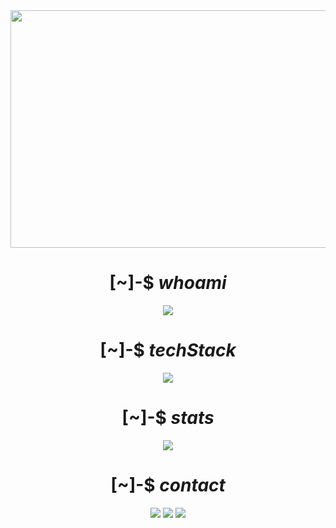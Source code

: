 <div align="center">
  <img src="https://i.imgur.com/R0ae7rE.gif?maxwidth=760&fidelity=grand" width="1842.1" height="380">
</div>

<!-- Introduction - Start -->
<div align="center">
  <h1>
    [~]-$ <b><i>whoami</i></b>
  </h1>
  <img src="https://github.abhicracker.com/whoami">
  </div>
</div>
<!-- Introduction - End -->

<!-- TechStack - Start -->
<div align="center">
  <h1>
    [~]-$ <b><i>techStack</i></b>
  </h1>
  <img src="https://github.abhicracker.com/techstack">
  </div>
</div>
<!-- TechStack - End -->

<!-- Stats - Start -->
<div align="center">
  <h1>
    [~]-$ <b><i>stats</i></b>
  </h1>
  <img src="https://github.abhicracker.com/statistics">
  </div>
</div>
<!-- Stats - End -->

<!-- Contact - Start -->
<div align="center">
  <h1>
    [~]-$ <b><i>contact</i></b>
  </h1>
  <a style="text-decoration:none; color: inherit;" href="mailto:contact@abhishekkumar001.dev"><img src="https://github.abhicracker.com/email" ></a>
  <a style="text-decoration:none; color: inherit;" href="https://www.linkedin.com/in/abhishek-kumar-ac001/"><img src="https://github.abhicracker.com/linkedin" ></a>
  <a style="text-decoration:none; color: inherit;" href="https://t.me/AbhiCracker001"><img src="https://github.abhicracker.com/tg" ></a>
</div>
<!-- Contact - End -->


<!-- Contact - Start -->
<!--<div align="center">
  <h1>
    [~]-$ <b><i>contact</i></b>
  </h1>
<a href="mailto:contact@abhishekkumar001.dev">
  <img src="https://github.abhicracker.com/contact" alt="Click to see the source"></a>
  </div>
</div> -->
<!-- Contact - End -->

